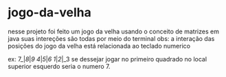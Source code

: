 # jogo-da-velha
nesse projeto foi feito um jogo da velha usando o conceito de matrizes em java
suas intereções são todas por meio do terminal
obs: a interação das posições do jogo da velha está relacionada ao teclado numerico

ex: 7_|_8_|_9
    4_|_5_|_6
    1_|_2_|_3
se dessejar jogar no primeiro quadrado no local superior esquerdo seria o numero 7.

